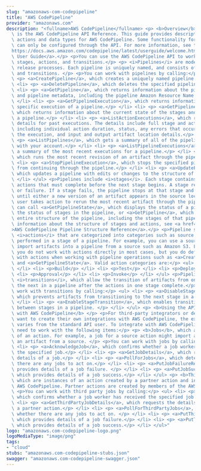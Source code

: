 ```yaml
---
slug: "amazonaws-com-codepipeline"
title: "AWS CodePipeline"
provider: "amazonaws.com"
description: "<fullname>AWS CodePipeline</fullname> <p> <b>Overview</b> </p> <p>This\
  \ is the AWS CodePipeline API Reference. This guide provides descriptions of the\
  \ actions and data types for AWS CodePipeline. Some functionality for your pipeline\
  \ can only be configured through the API. For more information, see the <a href=\"\
  https://docs.aws.amazon.com/codepipeline/latest/userguide/welcome.html\">AWS CodePipeline\
  \ User Guide</a>.</p> <p>You can use the AWS CodePipeline API to work with pipelines,\
  \ stages, actions, and transitions.</p> <p> <i>Pipelines</i> are models of automated\
  \ release processes. Each pipeline is uniquely named, and consists of stages, actions,\
  \ and transitions. </p> <p>You can work with pipelines by calling:</p> <ul> <li>\
  \ <p> <a>CreatePipeline</a>, which creates a uniquely named pipeline.</p> </li>\
  \ <li> <p> <a>DeletePipeline</a>, which deletes the specified pipeline.</p> </li>\
  \ <li> <p> <a>GetPipeline</a>, which returns information about the pipeline structure\
  \ and pipeline metadata, including the pipeline Amazon Resource Name (ARN).</p>\
  \ </li> <li> <p> <a>GetPipelineExecution</a>, which returns information about a\
  \ specific execution of a pipeline.</p> </li> <li> <p> <a>GetPipelineState</a>,\
  \ which returns information about the current state of the stages and actions of\
  \ a pipeline.</p> </li> <li> <p> <a>ListActionExecutions</a>, which returns action-level\
  \ details for past executions. The details include full stage and action-level details,\
  \ including individual action duration, status, any errors that occurred during\
  \ the execution, and input and output artifact location details.</p> </li> <li>\
  \ <p> <a>ListPipelines</a>, which gets a summary of all of the pipelines associated\
  \ with your account.</p> </li> <li> <p> <a>ListPipelineExecutions</a>, which gets\
  \ a summary of the most recent executions for a pipeline.</p> </li> <li> <p> <a>StartPipelineExecution</a>,\
  \ which runs the most recent revision of an artifact through the pipeline.</p> </li>\
  \ <li> <p> <a>StopPipelineExecution</a>, which stops the specified pipeline execution\
  \ from continuing through the pipeline.</p> </li> <li> <p> <a>UpdatePipeline</a>,\
  \ which updates a pipeline with edits or changes to the structure of the pipeline.</p>\
  \ </li> </ul> <p>Pipelines include <i>stages</i>. Each stage contains one or more\
  \ actions that must complete before the next stage begins. A stage results in success\
  \ or failure. If a stage fails, the pipeline stops at that stage and remains stopped\
  \ until either a new version of an artifact appears in the source location, or a\
  \ user takes action to rerun the most recent artifact through the pipeline. You\
  \ can call <a>GetPipelineState</a>, which displays the status of a pipeline, including\
  \ the status of stages in the pipeline, or <a>GetPipeline</a>, which returns the\
  \ entire structure of the pipeline, including the stages of that pipeline. For more\
  \ information about the structure of stages and actions, see <a href=\"https://docs.aws.amazon.com/codepipeline/latest/userguide/pipeline-structure.html\"\
  >AWS CodePipeline Pipeline Structure Reference</a>.</p> <p>Pipeline stages include\
  \ <i>actions</i> that are categorized into categories such as source or build actions\
  \ performed in a stage of a pipeline. For example, you can use a source action to\
  \ import artifacts into a pipeline from a source such as Amazon S3. Like stages,\
  \ you do not work with actions directly in most cases, but you do define and interact\
  \ with actions when working with pipeline operations such as <a>CreatePipeline</a>\
  \ and <a>GetPipelineState</a>. Valid action categories are:</p> <ul> <li> <p>Source</p>\
  \ </li> <li> <p>Build</p> </li> <li> <p>Test</p> </li> <li> <p>Deploy</p> </li>\
  \ <li> <p>Approval</p> </li> <li> <p>Invoke</p> </li> </ul> <p>Pipelines also include\
  \ <i>transitions</i>, which allow the transition of artifacts from one stage to\
  \ the next in a pipeline after the actions in one stage complete.</p> <p>You can\
  \ work with transitions by calling:</p> <ul> <li> <p> <a>DisableStageTransition</a>,\
  \ which prevents artifacts from transitioning to the next stage in a pipeline.</p>\
  \ </li> <li> <p> <a>EnableStageTransition</a>, which enables transition of artifacts\
  \ between stages in a pipeline. </p> </li> </ul> <p> <b>Using the API to integrate\
  \ with AWS CodePipeline</b> </p> <p>For third-party integrators or developers who\
  \ want to create their own integrations with AWS CodePipeline, the expected sequence\
  \ varies from the standard API user. To integrate with AWS CodePipeline, developers\
  \ need to work with the following items:</p> <p> <b>Jobs</b>, which are instances\
  \ of an action. For example, a job for a source action might import a revision of\
  \ an artifact from a source. </p> <p>You can work with jobs by calling:</p> <ul>\
  \ <li> <p> <a>AcknowledgeJob</a>, which confirms whether a job worker has received\
  \ the specified job.</p> </li> <li> <p> <a>GetJobDetails</a>, which returns the\
  \ details of a job.</p> </li> <li> <p> <a>PollForJobs</a>, which determines whether\
  \ there are any jobs to act on.</p> </li> <li> <p> <a>PutJobFailureResult</a>, which\
  \ provides details of a job failure. </p> </li> <li> <p> <a>PutJobSuccessResult</a>,\
  \ which provides details of a job success.</p> </li> </ul> <p> <b>Third party jobs</b>,\
  \ which are instances of an action created by a partner action and integrated into\
  \ AWS CodePipeline. Partner actions are created by members of the AWS Partner Network.</p>\
  \ <p>You can work with third party jobs by calling:</p> <ul> <li> <p> <a>AcknowledgeThirdPartyJob</a>,\
  \ which confirms whether a job worker has received the specified job.</p> </li>\
  \ <li> <p> <a>GetThirdPartyJobDetails</a>, which requests the details of a job for\
  \ a partner action.</p> </li> <li> <p> <a>PollForThirdPartyJobs</a>, which determines\
  \ whether there are any jobs to act on. </p> </li> <li> <p> <a>PutThirdPartyJobFailureResult</a>,\
  \ which provides details of a job failure.</p> </li> <li> <p> <a>PutThirdPartyJobSuccessResult</a>,\
  \ which provides details of a job success.</p> </li> </ul>"
logo: "amazonaws.com-codepipeline-logo.png"
logoMediaType: "image/png"
tags:
- "cloud"
stubs: "amazonaws.com-codepipeline-stubs.json"
swagger: "amazonaws.com-codepipeline-swagger.json"
---
```

